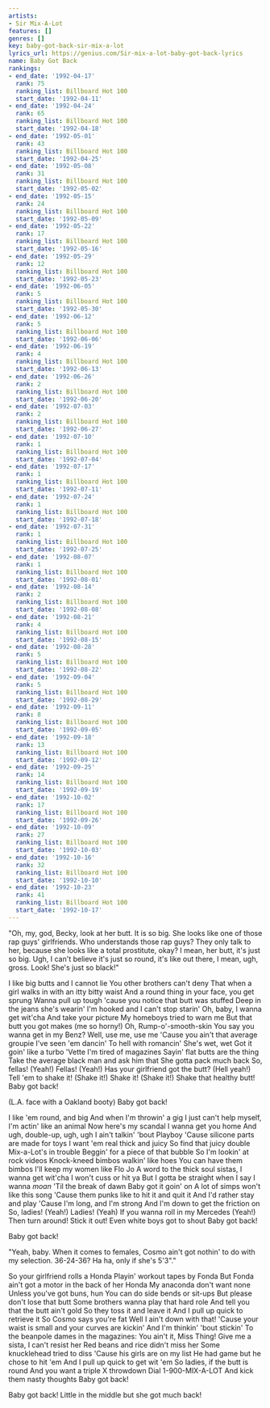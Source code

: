```yaml
---
artists:
- Sir Mix-A-Lot
features: []
genres: []
key: baby-got-back-sir-mix-a-lot
lyrics_url: https://genius.com/Sir-mix-a-lot-baby-got-back-lyrics
name: Baby Got Back
rankings:
- end_date: '1992-04-17'
  rank: 75
  ranking_list: Billboard Hot 100
  start_date: '1992-04-11'
- end_date: '1992-04-24'
  rank: 65
  ranking_list: Billboard Hot 100
  start_date: '1992-04-18'
- end_date: '1992-05-01'
  rank: 43
  ranking_list: Billboard Hot 100
  start_date: '1992-04-25'
- end_date: '1992-05-08'
  rank: 31
  ranking_list: Billboard Hot 100
  start_date: '1992-05-02'
- end_date: '1992-05-15'
  rank: 24
  ranking_list: Billboard Hot 100
  start_date: '1992-05-09'
- end_date: '1992-05-22'
  rank: 17
  ranking_list: Billboard Hot 100
  start_date: '1992-05-16'
- end_date: '1992-05-29'
  rank: 12
  ranking_list: Billboard Hot 100
  start_date: '1992-05-23'
- end_date: '1992-06-05'
  rank: 5
  ranking_list: Billboard Hot 100
  start_date: '1992-05-30'
- end_date: '1992-06-12'
  rank: 5
  ranking_list: Billboard Hot 100
  start_date: '1992-06-06'
- end_date: '1992-06-19'
  rank: 4
  ranking_list: Billboard Hot 100
  start_date: '1992-06-13'
- end_date: '1992-06-26'
  rank: 2
  ranking_list: Billboard Hot 100
  start_date: '1992-06-20'
- end_date: '1992-07-03'
  rank: 2
  ranking_list: Billboard Hot 100
  start_date: '1992-06-27'
- end_date: '1992-07-10'
  rank: 1
  ranking_list: Billboard Hot 100
  start_date: '1992-07-04'
- end_date: '1992-07-17'
  rank: 1
  ranking_list: Billboard Hot 100
  start_date: '1992-07-11'
- end_date: '1992-07-24'
  rank: 1
  ranking_list: Billboard Hot 100
  start_date: '1992-07-18'
- end_date: '1992-07-31'
  rank: 1
  ranking_list: Billboard Hot 100
  start_date: '1992-07-25'
- end_date: '1992-08-07'
  rank: 1
  ranking_list: Billboard Hot 100
  start_date: '1992-08-01'
- end_date: '1992-08-14'
  rank: 2
  ranking_list: Billboard Hot 100
  start_date: '1992-08-08'
- end_date: '1992-08-21'
  rank: 4
  ranking_list: Billboard Hot 100
  start_date: '1992-08-15'
- end_date: '1992-08-28'
  rank: 5
  ranking_list: Billboard Hot 100
  start_date: '1992-08-22'
- end_date: '1992-09-04'
  rank: 5
  ranking_list: Billboard Hot 100
  start_date: '1992-08-29'
- end_date: '1992-09-11'
  rank: 8
  ranking_list: Billboard Hot 100
  start_date: '1992-09-05'
- end_date: '1992-09-18'
  rank: 13
  ranking_list: Billboard Hot 100
  start_date: '1992-09-12'
- end_date: '1992-09-25'
  rank: 14
  ranking_list: Billboard Hot 100
  start_date: '1992-09-19'
- end_date: '1992-10-02'
  rank: 17
  ranking_list: Billboard Hot 100
  start_date: '1992-09-26'
- end_date: '1992-10-09'
  rank: 27
  ranking_list: Billboard Hot 100
  start_date: '1992-10-03'
- end_date: '1992-10-16'
  rank: 32
  ranking_list: Billboard Hot 100
  start_date: '1992-10-10'
- end_date: '1992-10-23'
  rank: 41
  ranking_list: Billboard Hot 100
  start_date: '1992-10-17'
---
```

"Oh, my, god, Becky, look at her butt. It is so big. She looks like one of those rap guys' girlfriends. Who understands those rap guys? They only talk to her, because she looks like a total prostitute, okay? I mean, her butt, it's just so big. Ugh, I can't believe it's just so round, it's like out there, I mean, ugh, gross. Look! She's just so black!"


I like big butts and I cannot lie
You other brothers can't deny
That when a girl walks in with an itty bitty waist
And a round thing in your face, you get sprung
Wanna pull up tough 'cause you notice that butt was stuffed
Deep in the jeans she's wearin'
I'm hooked and I can't stop starin'
Oh, baby, I wanna get wit'cha
And take your picture
My homeboys tried to warn me
But that butt you got makes (me so horny!)
Oh, Rump-o'-smooth-skin
You say you wanna get in my Benz?
Well, use me, use me
'Cause you ain't that average groupie
I've seen 'em dancin'
To hell with romancin'
She's wet, wet
Got it goin' like a turbo 'Vette
I'm tired of magazines
Sayin' flat butts are the thing
Take the average black man and ask him that
She gotta pack much back
So, fellas! (Yeah!) Fellas! (Yeah!)
Has your girlfriend got the butt? (Hell yeah!)
Tell 'em to shake it! (Shake it!) Shake it! (Shake it!)
Shake that healthy butt!
Baby got back!


(L.A. face with a Oakland booty)
Baby got back!


I like 'em round, and big
And when I'm throwin' a gig
I just can't help myself, I'm actin' like an animal
Now here's my scandal
I wanna get you home
And ugh, double-up, ugh, ugh
I ain't talkin' 'bout Playboy
'Cause silicone parts are made for toys
I want 'em real thick and juicy
So find that juicy double
Mix-a-Lot's in trouble
Beggin' for a piece of that bubble
So I'm lookin' at rock videos
Knock-kneed bimbos walkin' like hoes
You can have them bimbos
I'll keep my women like Flo Jo
A word to the thick soul sistas, I wanna get wit'cha
I won't cuss or hit ya
But I gotta be straight when I say I wanna *moan*
'Til the break of dawn
Baby got it goin' on
A lot of simps won't like this song
'Cause them punks like to hit it and quit it
And I'd rather stay and play
'Cause I'm long, and I'm strong
And I'm down to get the friction on
So, ladies! (Yeah!) Ladies! (Yeah)
If you wanna roll in my Mercedes (Yeah!)
Then turn around! Stick it out!
Even white boys got to shout
Baby got back!


Baby got back!


"Yeah, baby. When it comes to females, Cosmo ain't got nothin' to do with my selection. 36-24-36? Ha ha, only if she's 5'3"."


So your girlfriend rolls a Honda
Playin' workout tapes by Fonda
But Fonda ain't got a motor in the back of her Honda
My anaconda don't want none
Unless you've got buns, hun
You can do side bends or sit-ups
But please don't lose that butt
Some brothers wanna play that hard role
And tell you that the butt ain't gold
So they toss it and leave it
And I pull up quick to retrieve it
So Cosmo says you're fat
Well I ain't down with that!
'Cause your waist is small and your curves are kickin'
And I'm thinkin' 'bout stickin'
To the beanpole dames in the magazines:
You ain't it, Miss Thing!
Give me a sista, I can't resist her
Red beans and rice didn't miss her
Some knucklehead tried to diss
'Cause his girls are on my list
He had game but he chose to hit 'em
And I pull up quick to get wit 'em
So ladies, if the butt is round
And you want a triple X throwdown
Dial 1-900-MIX-A-LOT
And kick them nasty thoughts
Baby got back!


Baby got back!
Little in the middle but she got much back!
